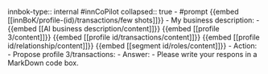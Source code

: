 innbok-type:: internal
#innCoPilot
collapsed:: true
	- #prompt {{embed [[innBoK/profile-(id)/transactions/few shots]]}}
		- My business description:
		- {{embed [[AI business description/content]]}} {{embed [[profile 3/content]]}} {{embed [[profile id/transactions/content]]}} {{embed [[profile id/relationship/content]]}} {{embed [[segment id/roles/content]]}}
		- Action:
		- Propose profile 3/transactions: 
		- Answer:
		- Please write your respons in a MarkDown code box.





